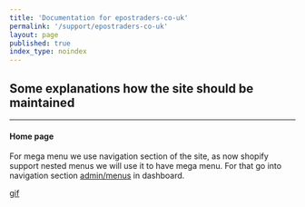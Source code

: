 ```yaml
---
title: 'Documentation for epostraders-co-uk'
permalink: '/support/epostraders-co-uk'
layout: page
published: true
index_type: noindex
---
```


## Some explanations how the site should be maintained

----

#### Home page

For mega menu we use navigation section of the site, as now shopify support nested menus we will use it to have mega menu. For that go into navigation section [admin/menus](https://epostraders-co-uk.myshopify.com/admin/menus/12669812777) in dashboard.

[gif](https://i.imgur.com/IRS0ZgK.gifv)
